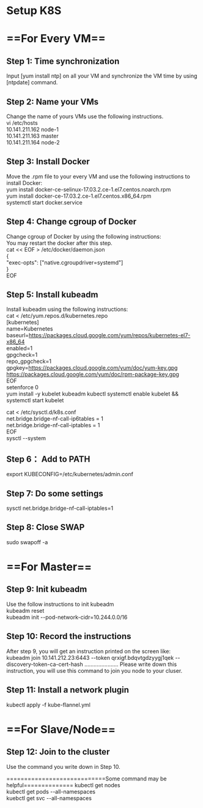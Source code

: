 # Setup K8S

# ==For Every VM==

## Step 1: Time synchronization
Input [yum install ntp] on all your VM and synchronize the VM time by using [ntpdate] command.  

## Step 2: Name your VMs
Change the name of yours VMs use the following instructions.   
vi /etc/hosts   
10.141.211.162 node-1   
10.141.211.163 master   
10.141.211.164 node-2   

## Step 3: Install Docker
Move the .rpm file to your every VM and use the following instructions to install Docker:   
yum install docker-ce-selinux-17.03.2.ce-1.el7.centos.noarch.rpm   
yum install docker-ce-17.03.2.ce-1.el7.centos.x86_64.rpm    
systemctl start docker.service     

## Step 4: Change cgroup of Docker
Change cgroup of Docker by using the following instructions:    
You may restart the docker after this step.   
cat << EOF > /etc/docker/daemon.json    
{   
  "exec-opts": ["native.cgroupdriver=systemd"]  
}   
EOF   

## Step 5: Install kubeadm
Install kubeadm using the following instructions:   
cat <<EOF > /etc/yum.repos.d/kubernetes.repo   
[kubernetes]   
name=Kubernetes   
baseurl=https://packages.cloud.google.com/yum/repos/kubernetes-el7-x86_64   
enabled=1   
gpgcheck=1   
repo_gpgcheck=1  
gpgkey=https://packages.cloud.google.com/yum/doc/yum-key.gpg    https://packages.cloud.google.com/yum/doc/rpm-package-key.gpg  
EOF   
setenforce 0    
yum install -y kubelet kubeadm kubectl
systemctl enable kubelet && systemctl start kubelet  

cat <<EOF >  /etc/sysctl.d/k8s.conf  
net.bridge.bridge-nf-call-ip6tables = 1  
net.bridge.bridge-nf-call-iptables = 1  
EOF   
sysctl --system  

## Step 6： Add to PATH
export KUBECONFIG=/etc/kubernetes/admin.conf  

## Step 7: Do some settings
sysctl net.bridge.bridge-nf-call-iptables=1  

## Step 8: Close SWAP
sudo swapoff -a  

# ==For Master==

## Step 9: Init kubeadm
Use the follow instructions to init kubeadm  
kubeadm reset  
kubeadm init --pod-network-cidr=10.244.0.0/16   

## Step 10: Record the instructions
After step 9, you will get an instruction printed on the screen like:   
kubeadm join 10.141.212.23:6443 --token qrxigf.bdqvtgdzyygj1qek --discovery-token-ca-cert-hash      ...................... 
Please write down this instruction, you will use this command to join you node to your cluser.    

## Step 11: Install a network plugin
kubectl apply -f kube-flannel.yml  


# ==For Slave/Node==
## Step 12: Join to the cluster
Use the command you write down in Step 10.   

============================Some command may be helpful==============
kubectl get nodes   
kubectl get pods --all-namespaces   
kuebctl get svc --all-namespaces   
